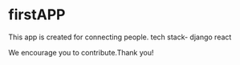 # firstAPP

This app is created for connecting people.
tech stack-
django
react

We encourage you to contribute.Thank you!
